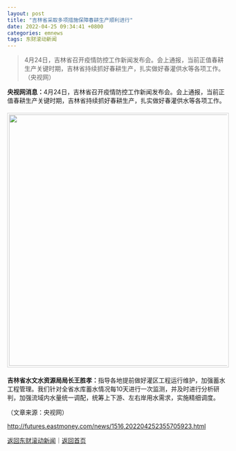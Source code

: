 ```yaml
---
layout: post
title: "吉林省采取多项措施保障春耕生产顺利进行"
date: 2022-04-25 09:34:41 +0800
categories: emnews
tags: 东财滚动新闻
---
```

> 4月24日，吉林省召开疫情防控工作新闻发布会。会上通报，当前正值春耕生产关键时期，吉林省持续抓好春耕生产，扎实做好春灌供水等各项工作。（央视网）

<p><strong>央视网消息：</strong>4月24日，吉林省召开疫情防控工作新闻发布会。会上通报，当前正值春耕生产关键时期，吉林省持续抓好春耕生产，扎实做好春灌供水等各项工作。</p>
 <center><img src="https://dfscdn.dfcfw.com/download/D25369042496977796323_w667h291.jpg" width="580" emheight="253" style="border:#d1d1d1 1px solid;padding:3px;margin:5px 0;" /></center><p><strong>吉林省水文水资源局局长王胜孝：</strong>指导各地提前做好灌区工程运行维护，加强蓄水工程管理。我们针对全省水库蓄水情况每10天进行一次监测，并及时进行分析研判，加强流域内水量统一调配，统筹上下游、左右岸用水需求，实施精细调度。</p><p class="em_media">（文章来源：央视网）</p>

<http://futures.eastmoney.com/news/1516,202204252355705923.html>

[返回东财滚动新闻](//finews.withounder.com/emnews/)｜[返回首页](//finews.withounder.com/)